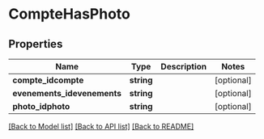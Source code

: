 # CompteHasPhoto

## Properties
Name | Type | Description | Notes
------------ | ------------- | ------------- | -------------
**compte_idcompte** | **string** |  | [optional] 
**evenements_idevenements** | **string** |  | [optional] 
**photo_idphoto** | **string** |  | [optional] 

[[Back to Model list]](../../README.md#documentation-for-models) [[Back to API list]](../../README.md#documentation-for-api-endpoints) [[Back to README]](../../README.md)

